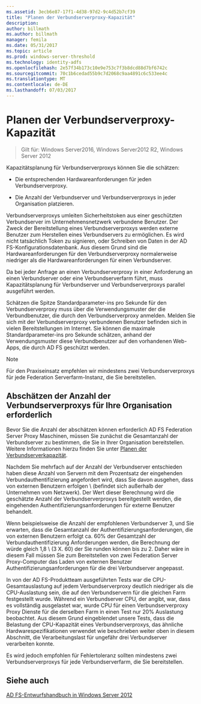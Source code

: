 ```yaml
---
ms.assetid: 3ecb6e87-17f1-4d38-97d2-9c4d52b7cf39
title: "Planen der Verbundserverproxy-Kapazität"
description: 
author: billmath
ms.author: billmath
manager: femila
ms.date: 05/31/2017
ms.topic: article
ms.prod: windows-server-threshold
ms.technology: identity-adfs
ms.openlocfilehash: 2e57f34b173c10e9e753c7f3b8dcd88d7bf6742c
ms.sourcegitcommit: 70c1b6cedad55b9c7d2068c9aa4891c6c533ee4c
ms.translationtype: MT
ms.contentlocale: de-DE
ms.lasthandoff: 07/03/2017
---
```

# <a name="planning-for-federation-server-proxy-capacity"></a>Planen der Verbundserverproxy-Kapazität

>Gilt für: Windows Server2016, Windows Server2012 R2, Windows Server 2012

Kapazitätsplanung für Verbundserverproxys können Sie die schätzen:  
  
-   Die entsprechenden Hardwareanforderungen für jeden Verbundserverproxy.  
  
-   Die Anzahl der Verbundserver und Verbundserverproxys in jeder Organisation platzieren.  
  
Verbundserverproxys umleiten Sicherheitstoken aus einer geschützten Verbundserver im Unternehmensnetzwerk verbundene Benutzer. Der Zweck der Bereitstellung eines Verbundserverproxys werden externe Benutzer zum Herstellen eines Verbundservers zu ermöglichen. Es wird nicht tatsächlich Token zu signieren, oder Schreiben von Daten in der AD FS-Konfigurationsdatenbank. Aus diesem Grund sind die Hardwareanforderungen für den Verbundserverproxy normalerweise niedriger als die Hardwareanforderungen für einen Verbundserver.  
  
Da bei jeder Anfrage an einen Verbundserverproxy in einer Anforderung an einen Verbundserver oder eine Verbundserverfarm führt, muss Kapazitätsplanung für Verbundserver und Verbundserverproxys parallel ausgeführt werden.  
  
Schätzen die Spitze Standardparameter-ins pro Sekunde für den Verbundserverproxy muss über die Verwendungsmuster der die Verbundbenutzer, die durch den Verbundserverproxy anmelden. Melden Sie sich mit der Verbundserverproxy verbundenen Benutzer befinden sich in vielen Bereitstellungen im Internet. Sie können die maximale Standardparameter-ins pro Sekunde schätzen, anhand der Verwendungsmuster diese Verbundbenutzer auf den vorhandenen Web-Apps, die durch AD FS geschützt werden.  
  
> [!NOTE]  
> Für den Praxiseinsatz empfehlen wir mindestens zwei Verbundserverproxys für jede Federation Serverfarm-Instanz, die Sie bereitstellen.  
  
## <a name="estimate-the-number-of-federation-server-proxies-required-for-your-organization"></a>Abschätzen der Anzahl der Verbundserverproxys für Ihre Organisation erforderlich  
Bevor Sie die Anzahl der abschätzen können erforderlich AD FS Federation Server Proxy Maschinen, müssen Sie zunächst die Gesamtanzahl der Verbundserver zu bestimmen, die Sie in Ihrer Organisation bereitstellen. Weitere Informationen hierzu finden Sie unter [Planen der Verbundserverkapazität](Planning-for-Federation-Server-Capacity.md).  
  
Nachdem Sie mehrfach auf der Anzahl der Verbundserver entschieden haben diese Anzahl von Servern mit dem Prozentsatz der eingehenden Verbundauthentifizierung angefordert wird, dass Sie davon ausgehen, dass von externen Benutzern erfolgen \ (befindet sich außerhalb der Unternehmen vom Netzwerk). Der Wert dieser Berechnung wird die geschätzte Anzahl der Verbundserverproxys bereitgestellt werden, die eingehenden Authentifizierungsanforderungen für externe Benutzer behandelt.  
  
Wenn beispielsweise die Anzahl der empfohlenen Verbundserver 3, und Sie erwarten, dass die Gesamtanzahl der Authentifizierungsanforderungen, die von externen Benutzern erfolgt ca. 60% der Gesamtzahl der Verbundauthentifizierung Anforderungen werden, die Berechnung der würde gleich 1,8 \ (3 X. 60\) der Sie runden können bis zu 2.  Daher wäre in diesem Fall müssen Sie zum Bereitstellen von zwei Federation Server Proxy-Computer das Laden von externen Benutzer Authentifizierungsanforderungen für die drei Verbundserver angepasst.  
  
In von der AD FS-Produktteam ausgeführten Tests war die CPU-Gesamtauslastung auf jedem Verbundserverproxy deutlich niedriger als die CPU-Auslastung sein, die auf den Verbundservern für die gleichen Farm festgestellt wurde.  Während ein Verbundserver CPU, der angibt, war, dass es vollständig ausgelastet war, wurde CPU für einen Verbundserverproxy Proxy Dienste für die derselben Farm in einen Test nur 20% Auslastung beobachtet. Aus diesem Grund eingeblendet unsere Tests, dass die Belastung der CPU-Kapazität eines Verbundserverproxys, das ähnliche Hardwarespezifikationen verwendet wie beschrieben weiter oben in diesem Abschnitt, die Verarbeitungslast für ungefähr drei Verbundserver verarbeiten konnte.  
  
Es wird jedoch empfohlen für Fehlertoleranz sollten mindestens zwei Verbundserverproxys für jede Verbundserverfarm, die Sie bereitstellen.  
  
## <a name="see-also"></a>Siehe auch
[AD FS-Entwurfshandbuch in Windows Server 2012](AD-FS-Design-Guide-in-Windows-Server-2012.md)
